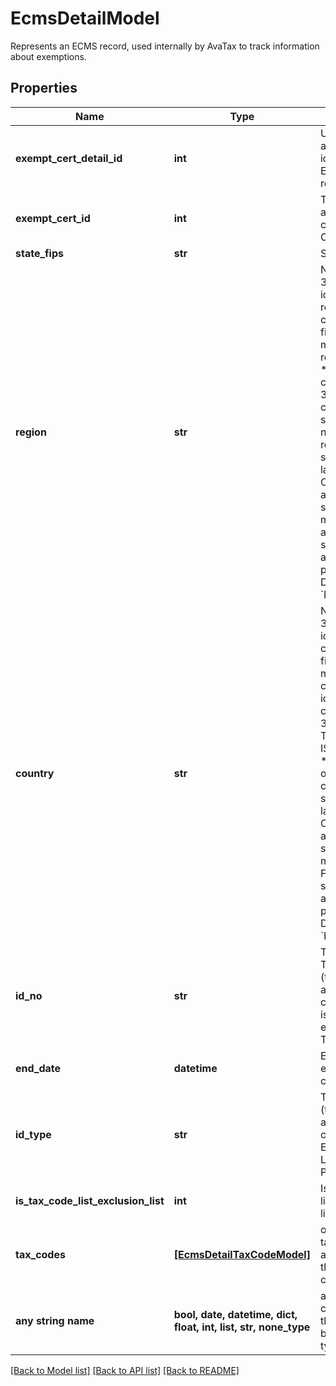 # EcmsDetailModel

Represents an ECMS record, used internally by AvaTax to track information about exemptions.

## Properties
Name | Type | Description | Notes
------------ | ------------- | ------------- | -------------
**exempt_cert_detail_id** | **int** | Unique, system-assigned identifier of a ExemptCertDetail record. | 
**exempt_cert_id** | **int** | The calc_id associated with a certificate in CertCapture. | 
**state_fips** | **str** | State FIPS | 
**region** | **str** | Name or ISO 3166 code identifying the region within the country.                This field supports many different region identifiers:   * Two and three character ISO 3166 region codes   * Fully spelled out names of the region in ISO supported languages   * Common alternative spellings for many regions                For a full list of all supported codes and names, please see the Definitions API &#x60;ListRegions&#x60;. | 
**country** | **str** | Name or ISO 3166 code identifying the country.                This field supports many different country identifiers:   * Two character ISO 3166 codes   * Three character ISO 3166 codes   * Fully spelled out names of the country in ISO supported languages   * Common alternative spellings for many countries                For a full list of all supported codes and names, please see the Definitions API &#x60;ListCountries&#x60;. | 
**id_no** | **str** | The customer Tax Id Number (tax_number) associated with a certificate. This is same as exemptionNo in Transactions. | [optional] 
**end_date** | **datetime** | End date of this exempt certificate | [optional] 
**id_type** | **str** | The type of idNo (tax_number) associated with a certificate.  Example: Driver&#39;s Licence Number, Permit Number. | [optional] 
**is_tax_code_list_exclusion_list** | **int** | Is the tax code list an exculsion list? | [optional] 
**tax_codes** | [**[EcmsDetailTaxCodeModel]**](EcmsDetailTaxCodeModel.md) | optional: list of tax code associated with this exempt certificate detail | [optional] 
**any string name** | **bool, date, datetime, dict, float, int, list, str, none_type** | any string name can be used but the value must be the correct type | [optional]

[[Back to Model list]](../README.md#documentation-for-models) [[Back to API list]](../README.md#documentation-for-api-endpoints) [[Back to README]](../README.md)


